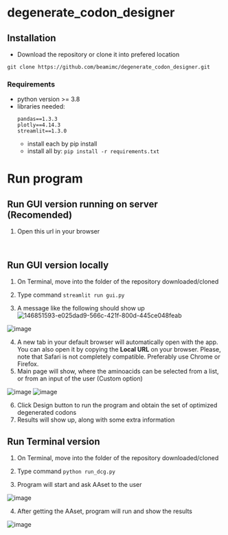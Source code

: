 # degenerate_codon_designer

## Installation
- Download the repository or clone it into prefered location

`git clone https://github.com/beamimc/degenerate_codon_designer.git`

### Requirements
- python version >= 3.8
- libraries needed: 
  ```
  pandas==1.3.3
  plotly==4.14.3
  streamlit==1.3.0
  ```
  - install each by pip install 
  - install all by: `pip install -r requirements.txt` 
# Run program 
 ## Run GUI version running on server (Recomended)
 1. Open this url in your browser 
 
 ` `
 
## Run GUI version locally
1. On Terminal, move into the folder of the repository downloaded/cloned
2. Type command `streamlit run gui.py` 

3. A message like the following should show up![146851593-e025dad9-566c-421f-800d-445ce048feab](https://user-images.githubusercontent.com/59894638/146930763-a0a605a0-d346-4de0-a436-389cc4859176.png)


![image](https://user-images.githubusercontent.com/59894638/146930087-808efcd6-4a7c-4ac6-b16a-4201914d9988.png)
 
4. A new tab in your default browser will automatically open with the app. You can also open it by copying the **Local URL** on your browser. 
Please, note that Safari is not completely compatible. Preferably use Chrome or Firefox.
5. Main page will show, where the aminoacids can be selected from a list, or from an input of the user (Custom option)

![image](https://user-images.githubusercontent.com/59894638/146930685-f2231532-e74b-44eb-96a5-6fca045a0f3f.png)
![image](https://user-images.githubusercontent.com/59894638/146930447-7f993bae-dd46-4a10-a41d-ead48ba991c3.png)

6. Click Design button to run the program and obtain the set of optimized degenerated codons 
7. Results will show up, along with some extra information


 ## Run Terminal version
 1. On Terminal, move into the folder of the repository downloaded/cloned
 
 2. Type command `python run_dcg.py` 

 3. Program will start and ask AAset to the user 

![image](https://user-images.githubusercontent.com/59894638/146851593-e025dad9-566c-421f-800d-445ce048feab.png)

4. After getting the AAset, program will run and show the results

![image](https://user-images.githubusercontent.com/59894638/146852342-924f5d8d-fabd-4e1a-8012-372ff9dfd437.png)

